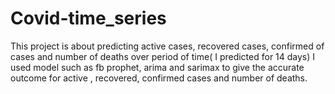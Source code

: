 # Covid-time_series
This project is about predicting active cases, recovered cases, confirmed of cases  and number of deaths over period of time( I predicted for 14 days)
I used  model such as fb prophet, arima and sarimax to give the accurate outcome for active , recovered, confirmed cases and number of deaths.

